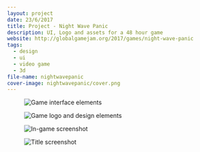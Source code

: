 ```yaml
---
layout: project
date: 23/6/2017
title: Project - Night Wave Panic 
description: UI, Logo and assets for a 48 hour game
website: http://globalgamejam.org/2017/games/night-wave-panic
tags:
  - design
  - ui
  - video game
  - 3d
file-name: nightwavepanic
cover-image: nightwavepanic/cover.png
---
```

<figure><img class="hero" src="/projects/{{page.file-name}}/hero.png" alt="Game interface elements" /></figure>
<figure><img class="image" src="/projects/{{page.file-name}}/1.png" alt="Game logo and design elements" /></figure>
<figure><img class="image" src="/projects/{{page.file-name}}/2.jpg" alt="In-game screenshot"/></figure>
<figure><img class="image" src="/projects/{{page.file-name}}/3.jpg" alt="Title screenshot"/></figure>
